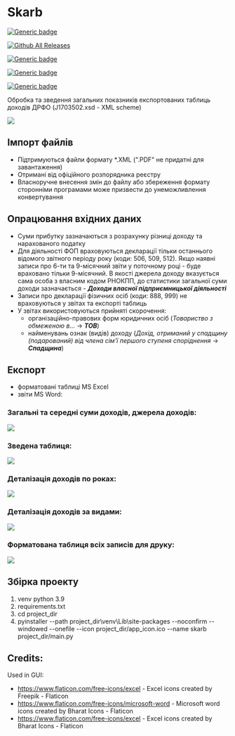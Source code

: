 # Skarb
[![Generic badge](https://img.shields.io/badge/Skarb_0.5beta_for_Windows-DOWNLOAD_(СКАЧАТИ)-blue?style=for-the-badge&logo=windows)](https://github.com/OlehOleinikov/Skarb/releases/download/v0.5-beta/skarb-0.5b.exe) 

[![Github All Releases](https://img.shields.io/github/downloads/OlehOleinikov/Skarb/total.svg?style=for-the-badge&color=white)]()

[![Generic badge](https://img.shields.io/badge/license-GNU_GPL_v.3-COLOR.svg)](https://www.gnu.org/licenses/gpl-3.0.txt)

[![Generic badge](https://img.shields.io/badge/*.exe-pyinstaller-COLOR.svg)](https://github.com/OlehOleinikov/Skarb#збірка-проекту)

[![Generic badge](https://img.shields.io/badge/MS_Word-python_docx-COLOR.svg)](https://github.com/OlehOleinikov/Skarb#експорт)

Обробка та зведення загальних показників експортованих таблиць доходів ДРФО (J1703502.xsd - XML scheme)

![](demo/demo_gui.png)

## Імпорт файлів

- Підтримуються файли формату *.XML (".PDF" не придатні для завантаження)
- Отримані від офіційного розпорядника реєстру
- Власноручне внесення змін до файлу або збереження формату сторонніми програмами може призвести до унеможливлення конвертування

## Опрацювання вхідних даних
- Суми прибутку зазначаються з розрахунку різниці доходу та нарахованого податку
- Для діяльності ФОП враховуються декларації тільки останнього відомого звітного періоду року (коди: 506, 509, 512). Якщо наявні записи про 6-ти та 9-місячний звіти у поточному році - буде враховано тільки 9-місячний. В якості джерела доходу вказується сама особа з власним кодом РНОКПП, до статистики загальної суми доходи зазначається - ***Доходи власної підприємницької діяльності***
- Записи про декларації фізичних осіб (коди: 888, 999) не враховуються у звітах та експорті таблиць
- У звітах використовуються прийняті скорочення:
    - організаційно-правових форм юридичних осіб (*Товариство з обмеженою в...* -> ***ТОВ***) 
    - найменувань ознак (видів) доходу (*Дохід, отриманий у спадщину (подарований) від члена сім'ї першого ступеня споріднення* -> ***Спадщина***)

## Експорт

- форматовані таблиці MS Excel
- звіти MS Word:
  
### Загальні та середні суми доходів, джерела доходів:

![](demo/p_intro.png)

### Зведена таблиця:

![](demo/p_pivot.png)

### Деталізація доходів по роках:

![](demo/p_2.png)


### Деталізація доходів за видами:

![](demo/p_3.png)

### Форматована таблиця всіх записів для друку:

![](demo/p_4.png)
    

## Збірка проекту
1. venv python 3.9 
2. requirements.txt 
3. cd project_dir 
4. pyinstaller --path project_dir\venv\Lib\site-packages --noconfirm --windowed --onefile --icon project_dir/app_icon.ico --name skarb project_dir/main.py




## Credits:
Used in GUI:
- https://www.flaticon.com/free-icons/excel - Excel icons created by Freepik - Flaticon
- https://www.flaticon.com/free-icons/microsoft-word - Microsoft word icons created by Bharat Icons - Flaticon
- https://www.flaticon.com/free-icons/excel - Excel icons created by Bharat Icons - Flaticon